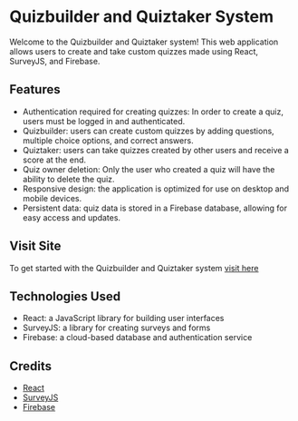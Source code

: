 # Quizbuilder and Quiztaker System

Welcome to the Quizbuilder and Quiztaker system! This web application allows users to create and take custom quizzes made using React, SurveyJS, and Firebase.

## Features
- Authentication required for creating quizzes: In order to create a quiz, users must be logged in and authenticated.
- Quizbuilder: users can create custom quizzes by adding questions, multiple choice options, and correct answers.
- Quiztaker: users can take quizzes created by other users and receive a score at the end.
- Quiz owner deletion: Only the user who created a quiz will have the ability to delete the quiz.
- Responsive design: the application is optimized for use on desktop and mobile devices.
- Persistent data: quiz data is stored in a Firebase database, allowing for easy access and updates.

## Visit Site

To get started with the Quizbuilder and Quiztaker system [visit here](https://random-test-4041a.web.app/) 

## Technologies Used

- React: a JavaScript library for building user interfaces
- SurveyJS: a library for creating surveys and forms
- Firebase: a cloud-based database and authentication service

## Credits

- [React](https://reactjs.org/)
- [SurveyJS](https://surveyjs.io/)
- [Firebase](https://firebase.google.com/)

